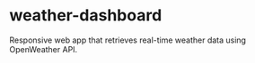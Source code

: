 # weather-dashboard
Responsive web app that retrieves real-time weather data using OpenWeather API.
